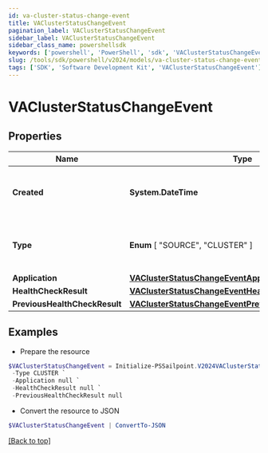 ```yaml
---
id: va-cluster-status-change-event
title: VAClusterStatusChangeEvent
pagination_label: VAClusterStatusChangeEvent
sidebar_label: VAClusterStatusChangeEvent
sidebar_class_name: powershellsdk
keywords: ['powershell', 'PowerShell', 'sdk', 'VAClusterStatusChangeEvent'] 
slug: /tools/sdk/powershell/v2024/models/va-cluster-status-change-event
tags: ['SDK', 'Software Development Kit', 'VAClusterStatusChangeEvent']
---
```



# VAClusterStatusChangeEvent

## Properties

Name | Type | Description | Notes
------------ | ------------- | ------------- | -------------
**Created** |  **System.DateTime** | The date and time the status change occurred. | [required]
**Type** |   **Enum** [  "SOURCE",    "CLUSTER" ] | The type of the object that initiated this event. | [required]
**Application** |  [**VAClusterStatusChangeEventApplication**](va-cluster-status-change-event-application) |  | [required]
**HealthCheckResult** |  [**VAClusterStatusChangeEventHealthCheckResult**](va-cluster-status-change-event-health-check-result) |  | [required]
**PreviousHealthCheckResult** |  [**VAClusterStatusChangeEventPreviousHealthCheckResult**](va-cluster-status-change-event-previous-health-check-result) |  | [required]

## Examples

- Prepare the resource
```powershell
$VAClusterStatusChangeEvent = Initialize-PSSailpoint.V2024VAClusterStatusChangeEvent  -Created 2020-06-29T22:01:50.474Z `
 -Type CLUSTER `
 -Application null `
 -HealthCheckResult null `
 -PreviousHealthCheckResult null
```

- Convert the resource to JSON
```powershell
$VAClusterStatusChangeEvent | ConvertTo-JSON
```


[[Back to top]](#) 

